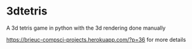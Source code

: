 # 3dtetris
A 3d tetris game in python with the 3d rendering done manually

https://brieuc-compsci-projects.herokuapp.com/?p=36 for more details
